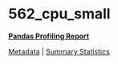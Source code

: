 # 562_cpu_small

[**Pandas Profiling Report**](https://epistasislab.github.io/pmlb/profile/562_cpu_small.html)

[Metadata](metadata.yaml) | [Summary Statistics](summary_stats.tsv)

